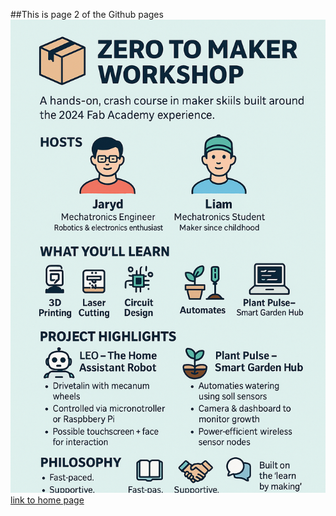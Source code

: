 ##This is page 2 of the Github pages
![Alt workshop poster](img/poster.png)
[link to home page](/README.md)
